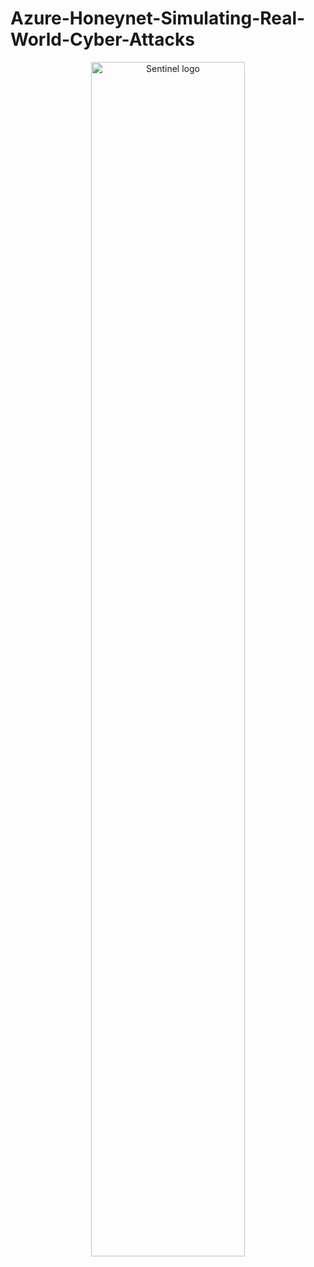   <p align="center">


# Azure-Honeynet-Simulating-Real-World-Cyber-Attacks
</p>

  <p align="center">
<img src="https://i.imgur.com/JeC5Ic6.png" height="70%" width="70%" alt="Sentinel logo"/>
